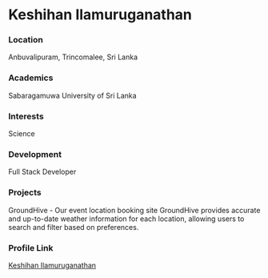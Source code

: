 # Keshihan Ilamuruganathan

### Location
Anbuvalipuram, Trincomalee, Sri Lanka

### Academics

Sabaragamuwa University of Sri Lanka

### Interests

Science

### Development

Full Stack Developer

### Projects

GroundHive - Our event location booking site GroundHive provides accurate and up-to-date weather information for each location, allowing users to search and filter based on preferences.

### Profile Link

[Keshihan Ilamuruganathan](https://github.com/keshihan019)
